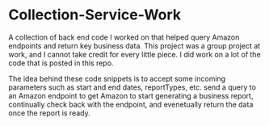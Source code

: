 # Collection-Service-Work
A collection of back end code I worked on that helped query Amazon endpoints and return key business data.
This project was a group project at work, and I cannot take credit for every little piece.
I did work on a lot of the code that is posted in this repo.

The idea behind these code snippets is to accept some incoming parameters such as start and end dates, reportTypes, etc. send a query to an Amazon endpoint to get Amazon to start generating a business report, continually check back with the endpoint, and evenetually return the data once the report is ready.
